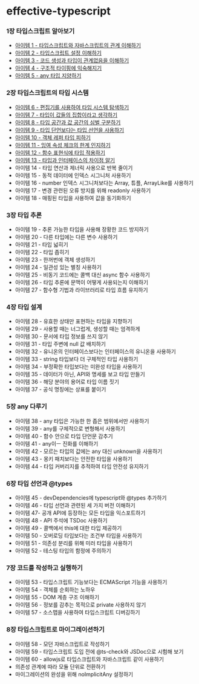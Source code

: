 # effective-typescript

### 1장 타입스크립트 알아보기

- [아이템 1 - 타입스크립트와 자바스크립트의 관계 이해하기](https://www.notion.so/TypeScript-4a49182f9ceb4a95bfddfc068802bf32)
- [아이템 2 - 타입스크립트 설정 이해하기](https://www.notion.so/TypeScript-4a49182f9ceb4a95bfddfc068802bf32)
- [아이템 3 - 코드 생성과 타입이 관계없음을 이해하기](https://www.notion.so/effective-typescript-43d4017dd9a8460faed46859a767d6a7)
- [아이템 4 - 구조적 타이핑에 익숙해지기](https://www.notion.so/effective-typescript-43d4017dd9a8460faed46859a767d6a7)
- [아이템 5 - any 타입 지양하기](https://www.notion.so/effective-typescript-43d4017dd9a8460faed46859a767d6a7)

### 2장 타입스크립트의 타입 시스템

- [아이템 6 - 편집기를 사용하여 타입 시스템 탐색하기](https://www.notion.so/effective-typescript-43d4017dd9a8460faed46859a767d6a7)
- [아이템 7 - 타입이 값들의 집합이라고 생각하기](https://www.notion.so/effective-typescript-43d4017dd9a8460faed46859a767d6a7)
- [아이템 8 - 타입 공간과 값 공간의 심벌 구분하기](https://www.notion.so/effective-typescript-43d4017dd9a8460faed46859a767d6a7)
- [아이템 9 - 타입 단언보다는 타입 선언을 사용하기](https://www.notion.so/effective-typescript-43d4017dd9a8460faed46859a767d6a7)
- [아이템 10 - 객체 레퍼 타입 피하기](https://www.notion.so/effective-typescript-43d4017dd9a8460faed46859a767d6a7)
- [아이템 11 - 잉여 속성 체크의 한계 인지하기](https://www.notion.so/effective-typescript-43d4017dd9a8460faed46859a767d6a7)
- [아이템 12 - 함수 표현식에 타입 적용하기](https://www.notion.so/effective-typescript-43d4017dd9a8460faed46859a767d6a7)
- [아이템 13 - 타입과 인터페이스의 차이점 알기](https://www.notion.so/effective-typescript-43d4017dd9a8460faed46859a767d6a7)
- 아이템 14 - 타입 연산과 제너릭 사용으로 반복 줄이기
- 아이템 15 - 동적 데이터에 인덱스 시그니처 사용하기
- 아이템 16 - number 인덱스 시그니처보다는 Array, 튜플, ArrayLike를 사용하기
- 아이템 17 - 변경 관련된 오류 방지를 위해 readonly 사용하기
- 아이템 18 - 매핑된 타입을 사용하여 값을 동기화하기

### 3장 타입 추론

- 아이템 19 - 추론 가능한 타입을 사용해 장황한 코드 방지하기
- 아이템 20 - 다른 타입에는 다른 변수 사용하기
- 아이템 21 - 타입 넓히기
- 아이템 22 - 타입 좁히기
- 아이템 23 - 한꺼번에 객체 생성하기
- 아이템 24 - 일관성 있는 별칭 사용하기
- 아이템 25 - 비동기 코드에는 콜백 대신 async 함수 사용하기
- 아이템 26 - 타입 추론에 문맥이 어떻게 사용되는지 이해하기
- 아이템 27 - 함수형 기법과 라이브러리로 타입 흐름 유지하기

### 4장 타입 설계

- 아이템 28 - 유효한 상태만 표현하는 타입을 지향하기
- 아이템 29 - 사용할 때는 너그럽게, 생성할 때는 엄격하게
- 아이템 30 - 문서에 타입 정보를 쓰지 않기
- 아이템 31 - 타입 주변에 null 값 배치하기
- 아이템 32 - 유니온의 인터페이스보다는 인터페이스의 유니온을 사용하기
- 아이템 33 - string 타입보다 더 구체적인 타입 사용하기
- 아이템 34 - 부정확한 타입보다는 미완성 타입을 사용하기
- 아이템 35 - 데이터가 아닌, API와 명세를 보고 타입 만들기
- 아이템 36 - 해당 분야의 용어로 타입 이름 짓기
- 아이템 37 - 공식 명칭에는 상표를 붙이기

### 5장 any 다루기

- 아이템 38 - any 타입은 가능한 한 좁은 범위에서만 사용하기
- 아이템 39 - any를 구체적으로 변형해서 사용하기
- 아이템 40 - 함수 안으로 타입 단언문 감추기
- 아이템 41 - any이ㅡ 진화를 이해하기
- 아이템 42 - 모르는 타입의 값에는 any 대신 unknown을 사용하기
- 아이템 43 - 몽키 패치보다는 안전한 타입을 사용하기
- 아이템 44 - 타입 커버리지를 추적하여 타입 안전성 유지하기

### 6장 타입 선언과 @types

- 아이템 45 - devDependencies에 typescript와 @types  추가하기
- 아이템 46 - 타입 선언과 관련된 세 가지 버전 이해하기
- 아이템 47- 공개 API에 등장하는 모든 타입을 익스포트하기
- 아이템 48 - API 주석에 TSDoc 사용하기
- 아이템 49 - 콜백에서 this에 대한 타입 제공하기
- 아이템 50 - 오버로딩 타입보다는 조건부 타입을 사용하기
- 아이템 51 - 의존성 분리를 위해 미러 타입을 사용하기
- 아이템 52 - 테스팅 타입의 함정에 주의하기

### 7장 코드를 작성하고 실행하기

- 아이템 53 - 타입스크립트 기능보다는 ECMAScript 기능을 사용하기
- 아이템 54 - 객체를 순회하는 노하우
- 아이템 55 - DOM 계층 구조 이해하기
- 아이템 56 - 정보를 감추는 목적으로 private 사용하지 않기
- 아이템 57 - 소스맵을 사용하여 타입스크립트 디버깅하기

### 8장 타입스크립트로 마이그레이션하기

- 아이템 58 - 모던 자바스크립트로 작성하기
- 아이템 59 - 타입스크립트 도입 전에 @ts-check와 JSDoc으로 시험해 보기
- 아이템 60 - allowjs로 타입스크립트와 자바스크립트 같이 사용하기
- 의존성 관계에 따라 모듈 단위로 전환하기
- 마이그레이션의 완성을 위해 noImplicitAny 설정하기
